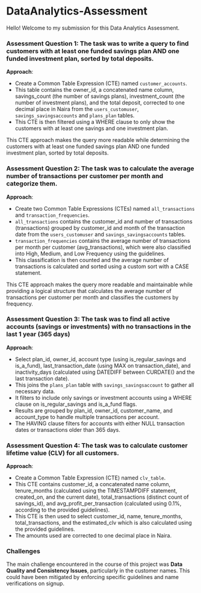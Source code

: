 # DataAnalytics-Assessment

Hello! Welcome to my submission for this Data Analytics Assessment.

### Assessment Question 1: The task was to write a query to find customers with at least one funded savings plan AND one funded investment plan, sorted by total deposits.
**Approach**:
- Create a Common Table Expression (CTE) named `customer_accounts`. 
- This table contains the owner_id, a concatenated name column, savings_count (the number of savings plans), investment_count (the number of investment plans), and the total deposit, corrected to one               decimal place in Naira from the `users_customuser`, `savings_savingsaccounts` and `plans_plan` tables.
- This CTE is then filtered using a WHERE clause to only show the customers with at least one savings and one investment plan.

This CTE approach makes the query more readable while determining the customers with at least one funded savings plan AND one funded investment plan, sorted by total deposits.

### Assessment Question 2: The task was to calculate the average number of transactions per customer per month and categorize them.
**Approach**:
- Create two Common Table Expressions (CTEs) named `all_transactions` and `transaction_frequencies`.
- `all_transactions` contains the customer_id and number of transactions (transactions) grouped by customer_id and month of the transaction date from the `users_customuser` and `savings_savingsaccounts` tables.
- `transaction_frequencies` contains the average number of transactions per month per customer (avg_transactions), which were also classified into High, Medium, and Low Frequency using the guidelines.
- This classification is then counted and the average number of transactions is calculated and sorted using a custom sort with a CASE statement.

This CTE approach makes the query more readable and maintainable while providing a logical structure that calculates the average number of transactions per customer per month and classifies the customers by frequency.


### Assessment Question 3: The task was to find all active accounts (savings or investments) with no transactions in the last 1 year (365 days)
**Approach**:
- Select plan_id, owner_id, account type (using is_regular_savings and is_a_fund), last_transaction_date (using MAX on transaction_date), and inactivity_days (calculated using DATEDIFF between CURDATE() and the last transaction date).
- This joins the `plans_plan` table with `savings_savingsaccount` to gather all necessary data.
- It filters to include only savings or investment accounts using a WHERE clause on is_regular_savings and is_a_fund flags.
- Results are grouped by plan_id, owner_id, customer_name, and account_type to handle multiple transactions per account.
- The HAVING clause filters for accounts with either NULL transaction dates or transactions older than 365 days.


### Assessment Question 4: The task was to calculate customer lifetime value (CLV) for all customers.
**Approach**:
- Create a Common Table Expression (CTE) named `clv_table`.
- This CTE contains customer_id, a concatenated name column, tenure_months (calculated using the TIMESTAMPDIFF statement, created_on, and the current date), total_transactions (distinct count of savings_id), and avg_profit_per_transaction (calculated using 0.1%, according to the provided guidelines).
- This CTE is then used to select customer_id, name, tenure_months, total_transactions, and the estimated_clv which is also calculated using the provided guidelines.
- The amounts used are corrected to one decimal place in Naira.


### Challenges
The main challenge encountered in the course of this project was **Data Quality and Consistency Issues**, particularly in the customer names. This could have been mitigated by enforcing specific guidelines and name verifications on signup. 
